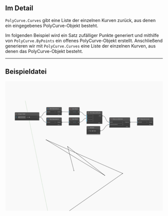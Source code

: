 ## Im Detail
`PolyCurve.Curves` gibt eine Liste der einzelnen Kurven zurück, aus denen ein eingegebenes PolyCurve-Objekt besteht.

Im folgenden Beispiel wird ein Satz zufälliger Punkte generiert und mithilfe von `PolyCurve.ByPoints` ein offenes PolyCurve-Objekt erstellt. Anschließend generieren wir mit `PolyCurve.Curves` eine Liste der einzelnen Kurven, aus denen das PolyCurve-Objekt besteht.

___
## Beispieldatei

![Curves](./Autodesk.DesignScript.Geometry.PolyCurve.Curves_img.jpg)

